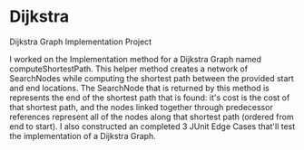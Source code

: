 # Dijkstra
Dijkstra Graph Implementation Project

I worked on the Implementation method for a Dijkstra Graph named computeShortestPath. This helper method creates a network of SearchNodes while computing the shortest path between the provided start and end locations.
The SearchNode that is returned by this method is represents the end of the shortest path that is found: it's cost is the cost of that shortest path, and the nodes linked together through predecessor references represent all of the nodes along that shortest path (ordered from end to start). I also constructed an completed 3 JUnit Edge Cases that'll test the implementation of a Dijkstra Graph.
     
